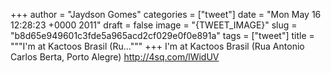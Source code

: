 
+++
author = "Jaydson Gomes"
categories = ["tweet"]
date = "Mon May 16 12:28:23 +0000 2011"
draft = false
image = "{TWEET_IMAGE}"
slug = "b8d65e949601c3fde5a965acd2cf029e0f0e891a"
tags = ["tweet"]
title = """I'm at Kactoos Brasil (Ru..."""
+++
I'm at Kactoos Brasil (Rua Antonio Carlos Berta, Porto Alegre) http://4sq.com/lWidUV
